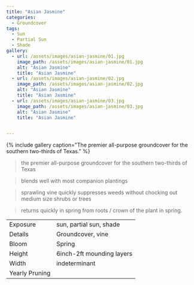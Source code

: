 ```yaml
---
title: "Asian Jasmine"
categories:
  - Groundcover
tags:
  - Sun
  - Partial Sun
  - Shade
gallery:
  - url: /assets/images/asian-jasmine/01.jpg
    image_path: /assets/images/asian-jasmine/01.jpg
    alt: "Asian Jasmine"
    title: "Asian Jasmine"
  - url: /assets/images/asian-jasmine/02.jpg
    image_path: /assets/images/asian-jasmine/02.jpg
    alt: "Asian Jasmine"
    title: "Asian Jasmine"
  - url: /assets/images/asian-jasmine/03.jpg
    image_path: /assets/images/asian-jasmine/03.jpg
    alt: "Asian Jasmine"
    title: "Asian Jasmine"


---
```


{% include gallery caption="The premier all-purpose groundcover for the southern two-thirds of Texas." %}

> the premier all-purpose groundcover for the southern two-thirds of Texas

> blends well with most companion plantings

> sprawling vine quickly suppresses weeds without chocking out medium size shrubs or trees

> returns quickly in spring from roots / crown of the plant in spring.

|                |                           |
|----------------|---------------------------|
| Exposure       | sun, partial sun, shade   |
| Details        | Groundcover, vine         |
| Bloom          | Spring                    |
| Height         | 6inch-2ft mounding layers |
| Width          | indeterminant             |
| Yearly Pruning |                           |
